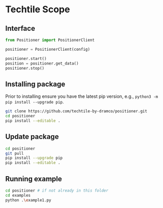 # Techtile Scope

## Interface

```python
from Positioner import PositionerClient

positioner = PositionerClient(config)

positioner.start()
position = positioner.get_data()
positioner.stop()
```


## Installing package

Prior to installing ensure you have the latest pip version, e.g., `python3 -m pip install --upgrade pip`.

```sh
git clone https://github.com/techtile-by-dramco/positioner.git
cd positioner
pip install --editable .
```

## Update package

```sh
cd positioner
git pull
pip install --upgrade pip
pip install --editable .
```

## Running example
```sh
cd positioner # if not already in this folder
cd examples
python .\example1.py
```

